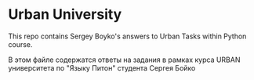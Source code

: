 # Urban University

This repo contains Sergey Boyko's answers to Urban Tasks within Python course.

В этом файле содержатся ответы на задания в рамках курса URBAN университета по "Языку Питон" студента Сергея Бойко
